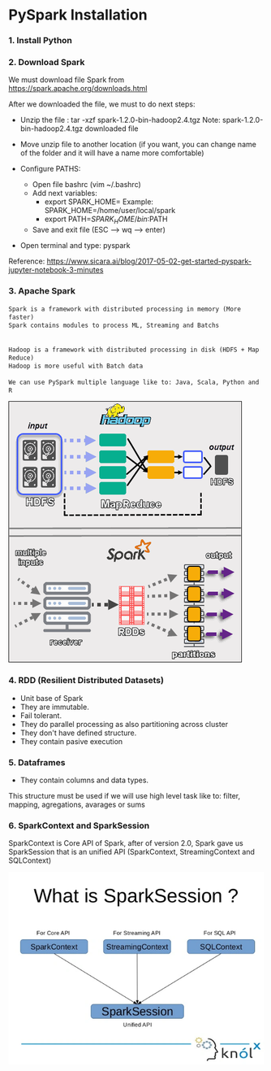 # PySpark Installation


### 1. Install Python 

### 2. Download Spark

We must download file Spark from https://spark.apache.org/downloads.html

After we downloaded the file, we must to do next steps:

*  Unzip the file : tar -xzf spark-1.2.0-bin-hadoop2.4.tgz
Note: spark-1.2.0-bin-hadoop2.4.tgz downloaded file

* Move unzip file to another location (if you want, you can change name of the folder and it will have a name more comfortable)

* Configure PATHS:
    * Open file bashrc (vim ~/.bashrc)
    * Add next variables:
        - export SPARK_HOME=<ROOT FOLDER UNZIP>   Example: SPARK_HOME=/home/user/local/spark
        - export PATH=$SPARK_HOME/bin:$PATH
    * Save and exit file (ESC --> wq --> enter)

* Open terminal and type: pyspark

Reference: https://www.sicara.ai/blog/2017-05-02-get-started-pyspark-jupyter-notebook-3-minutes


### 3. Apache Spark

    Spark is a framework with distributed processing in memory (More faster)
    Spark contains modules to process ML, Streaming and Batchs


    Hadoop is a framework with distributed processing in disk (HDFS + Map Reduce)
    Hadoop is more useful with Batch data

    We can use PySpark multiple language like to: Java, Scala, Python and R

![a](https://github.com/BenRamo06/PySpark/blob/master/images/ems5cAs.png)


### 4. RDD (Resilient Distributed Datasets)

* Unit base of Spark
* They are immutable.
* Fail tolerant.
* They do parallel processing as also partitioning across cluster
* They don't have defined structure.
* They contain pasive  execution


### 5. Dataframes

* They contain columns and data types.

This structure must be used if we will use high level task like to: filter, mapping, agregations, avarages or sums



### 6. SparkContext and SparkSession

SparkContext is Core API of Spark, after of version 2.0, Spark gave us SparkSession that is an unified API (SparkContext, StreamingContext and SQLContext)

![a](https://github.com/BenRamo06/PySpark/blob/master/images/SessionsVsContext.png)



